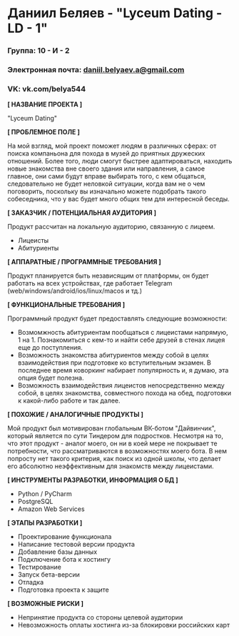 # Даниил Беляев - "Lyceum Dating - LD - 1"

### Группа: 10 - И - 2
### Электронная почта: daniil.belyaev.a@gmail.com
### VK: vk.com/belya544

**[ НАЗВАНИЕ ПРОЕКТА ]**

"Lyceum Dating"



**[ ПРОБЛЕМНОЕ ПОЛЕ ]**

На мой взгляд, мой проект поможет людям в различных сферах: от поиска компаньона для похода в музей до приятных дружеских отношений.
Более того, люди смогут быстрее адаптироваться, находить новые знакомства вне своего здания или направления,
а самое главное, они сами будут вправе выбирать того, с кем общаться, следовательно не будет неловкой ситуации,
когда вам не о чем поговорить, поскольку вы изначально можете подобрать такого собеседника, что у вас будет много общих тем для интересной беседы.

**[ ЗАКАЗЧИК / ПОТЕНЦИАЛЬНАЯ АУДИТОРИЯ ]**

Продукт рассчитан на локальную аудиторию, связанную с лицеем.

- Лицеисты
- Абитуриенты

**[ АППАРАТНЫЕ / ПРОГРАММНЫЕ ТРЕБОВАНИЯ ]**

Продукт планируется быть независящим от платформы, он будет работать на всех устройствах, где работает Telegram
(web/windows/android/ios/linux/macos и тд.)

**[ ФУНКЦИОНАЛЬНЫЕ ТРЕБОВАНИЯ ]**

Программный продукт будет предоставлять следующие возможности:

- Возмомжность абитуриентам пообщаться с лицеистами напрямую, 1 на 1. Познакомиться с кем-то и найти себе друзей в стенах лицея еще до поступления.
- Возможность знакомства абитуриентов между собой в целях взаимодействия при подготовке ко вступительным экзамен.
    В последнее время коворкинг набирает популярность и, я думаю, эта опция будет полезна.
- Возможность взаимодействия лицеистов непосредственно между собой, в целях знакомства, совместного похода на обед, подготовки к какой-либо работе и так далее.

**[ ПОХОЖИЕ / АНАЛОГИЧНЫЕ ПРОДУКТЫ ]**

Мой продукт был мотивирован глобальным ВК-ботом "Дайвинчик", который является по сути Тиндером для подростков. 
Несмотря на то, что этот продукт - аналог моего, он ни в коей мере не покрывает те потребности, что рассматриваются в возможностях моего бота.
В нем попросту нет такого критерия, как поиск из одной школы, что делает его абсолютно неэффективным для знакомств между лицеистами.


**[ ИНСТРУМЕНТЫ РАЗРАБОТКИ, ИНФОРМАЦИЯ О БД ]**

- Python / PyCharm
- PostgreSQL
- Amazon Web Services

**[ ЭТАПЫ РАЗРАБОТКИ ]**

- Проектирование функционала
- Написание тестовой версии продукта
- Добавление базы данных
- Подключение бота к хостингу
- Тестирование
- Запуск бета-версии
- Отладка
- Подготовка проекта к защите

**[ ВОЗМОЖНЫЕ РИСКИ ]**
- Непринятие продукта со стороны целевой аудитории
- Невозможность оплаты хостинга из-за блокировки российских карт

